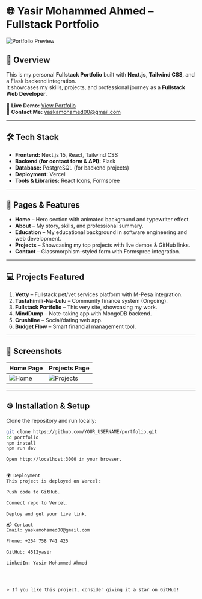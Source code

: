 # 🌐 Yasir Mohammed Ahmed – Fullstack Portfolio

![Portfolio Preview](public/projects/portfolio.png)

## 🚀 Overview
This is my personal **Fullstack Portfolio** built with **Next.js**, **Tailwind CSS**, and a Flask backend integration.  
It showcases my skills, projects, and professional journey as a **Fullstack Web Developer**.

🔗 **Live Demo:** [View Portfolio](https://your-vercel-url.vercel.app)  
📧 **Contact Me:** yaskamohamed00@gmail.com

---

## 🛠️ Tech Stack
- **Frontend:** Next.js 15, React, Tailwind CSS
- **Backend (for contact form & API):** Flask
- **Database:** PostgreSQL (for backend projects)
- **Deployment:** Vercel
- **Tools & Libraries:** React Icons, Formspree

---

## 📂 Pages & Features
- **Home** – Hero section with animated background and typewriter effect.
- **About** – My story, skills, and professional summary.
- **Education** – My educational background in software engineering and web development.
- **Projects** – Showcasing my top projects with live demos & GitHub links.
- **Contact** – Glassmorphism-styled form with Formspree integration.

---

## 💻 Projects Featured
1. **Vetty** – Fullstack pet/vet services platform with M-Pesa integration.  
2. **Tustahimili-Na-Lulu** – Community finance system (Ongoing).  
3. **Fullstack Portfolio** – This very site, showcasing my work.  
4. **MindDump** – Note-taking app with MongoDB backend.  
5. **Crushline** – Social/dating web app.  
6. **Budget Flow** – Smart financial management tool.

---

## 📸 Screenshots
| Home Page | Projects Page |
|-----------|--------------|
| ![Home](public/screenshots/home.png) | ![Projects](public/screenshots/projects.png) |

---

## ⚙️ Installation & Setup
Clone the repository and run locally:
```bash
git clone https://github.com/YOUR_USERNAME/portfolio.git
cd portfolio
npm install
npm run dev

Open http://localhost:3000 in your browser.


🌍 Deployment
This project is deployed on Vercel:

Push code to GitHub.

Connect repo to Vercel.

Deploy and get your live link.

📬 Contact
Email: yaskamohamed00@gmail.com

Phone: +254 758 741 425

GitHub: 4512yasir

LinkedIn: Yasir Mohammed Ahmed




⭐ If you like this project, consider giving it a star on GitHub!
